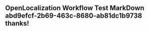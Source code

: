 <properties
ms.topic="hero-topic"
ms.test1="hero-topic"
ms.test2="test"/>

## OpenLocalization Workflow Test MarkDown abd9efcf-2b69-463c-8680-ab81dc1b9738 thanks!
